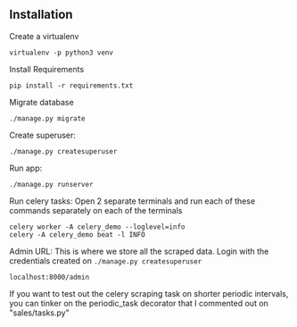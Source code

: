 ## Installation

Create a virtualenv
```
virtualenv -p python3 venv
```

Install Requirements
```
pip install -r requirements.txt
```


Migrate database
```
./manage.py migrate
```


Create superuser:
```
./manage.py createsuperuser
```


Run app:
```
./manage.py runserver
```

Run celery tasks:
Open 2 separate terminals and run each of these commands separately on each of the terminals
```
celery worker -A celery_demo --loglevel=info
celery -A celery_demo beat -l INFO
```

Admin URL:
This is where we store all the scraped data. Login with the credentials created on `./manage.py createsuperuser`
```
localhost:8000/admin
```

If you want to test out the celery scraping task on shorter periodic intervals, you can tinker on the periodic_task decorator that I commented out on "sales/tasks.py"
